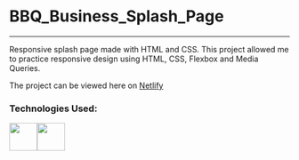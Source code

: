 # BBQ_Business_Splash_Page
<hr>

Responsive splash page made with HTML and CSS.
This project allowed me to practice responsive design using HTML, CSS, 
Flexbox and Media Queries. 

The project can be viewed here on <a href ="https://master--quiet-alpaca-661f86.netlify.app/" target="_blank">Netlify</a>


### Technologies Used:
<img height=50 src="https://cdn.jsdelivr.net/gh/devicons/devicon/icons/html5/html5-original.svg" /><img height=50 src="https://cdn.jsdelivr.net/gh/devicons/devicon/icons/css3/css3-original.svg" />

